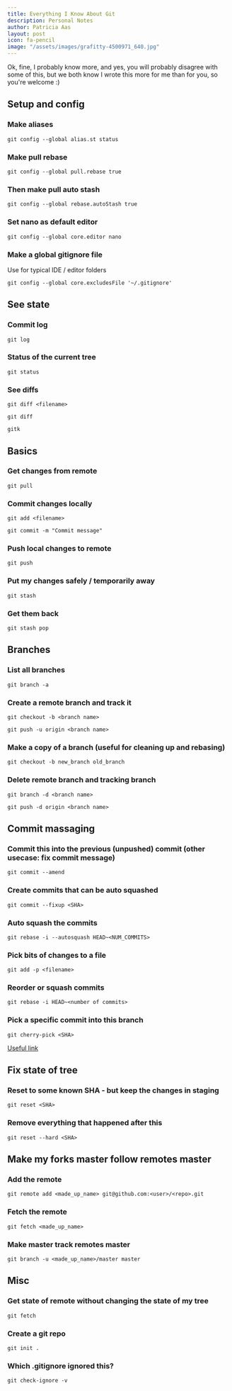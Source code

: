 ```yaml
---
title: Everything I Know About Git
description: Personal Notes
author: Patricia Aas
layout: post
icon: fa-pencil
image: "/assets/images/grafitty-4500971_640.jpg"
---
```


Ok, fine, I probably know more, and yes, you will probably disagree with some of this, but we both know I wrote this more for me than for you, so you're welcome :)

## Setup and config
### Make aliases
`git config --global alias.st status`

### Make pull rebase
`git config --global pull.rebase true`

### Then make pull auto stash
`git config --global rebase.autoStash true`

### Set nano as default editor
`git config --global core.editor nano`

### Make a global gitignore file
Use for typical IDE / editor folders

`git config --global core.excludesFile '~/.gitignore'`

## See state
### Commit log
`git log`
### Status of the current tree
`git status`
### See diffs
`git diff <filename>`

`git diff`

`gitk`

## Basics
### Get changes from remote
`git pull`

### Commit changes locally
`git add <filename>`

`git commit -m "Commit message"`

### Push local changes to remote
`git push`

### Put my changes safely / temporarily away
`git stash`

### Get them back
`git stash pop`

## Branches
### List all branches
`git branch -a`

### Create a remote branch and track it
`git checkout -b <branch name>`

`git push -u origin <branch name>`

### Make a copy of a branch (useful for cleaning up and rebasing)

`git checkout -b new_branch old_branch`

### Delete remote branch and tracking branch
`git branch -d <branch name>`

`git push -d origin <branch name>`

## Commit massaging
### Commit this into the previous (unpushed) commit (other usecase: fix commit message)
`git commit --amend`

### Create commits that can be auto squashed
`git commit --fixup <SHA>`

### Auto squash the commits
`git rebase -i --autosquash HEAD~<NUM_COMMITS>`

### Pick bits of changes to a file
`git add -p <filename>`

### Reorder or squash commits
`git rebase -i HEAD~<number of commits>`

### Pick a specific commit into this branch
`git cherry-pick <SHA>`

[Useful link](https://git-scm.com/book/en/v2/Git-Tools-Rewriting-History)

## Fix state of tree
### Reset to some known SHA - but keep the changes in staging
`git reset <SHA>`

### Remove everything that happened after this
`git reset --hard <SHA>`

## Make my forks master follow remotes master
### Add the remote
`git remote add <made_up_name> git@github.com:<user>/<repo>.git`
### Fetch the remote
`git fetch <made_up_name>`
### Make master track remotes master
`git branch -u <made_up_name>/master master`

## Misc
### Get state of remote without changing the state of my tree
`git fetch`

### Create a git repo
`git init .`

### Which .gitignore ignored this?
`git check-ignore -v`
